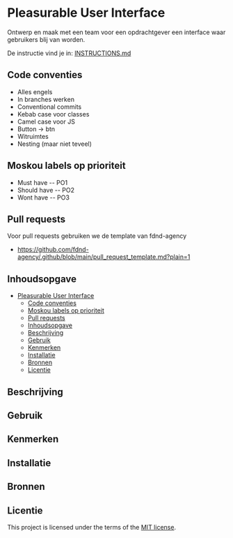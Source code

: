 # Pleasurable User Interface

Ontwerp en maak met een team voor een opdrachtgever een interface waar gebruikers blij van worden.

De instructie vind je in: [INSTRUCTIONS.md](https://github.com/fdnd-task/pleasurable-ui/blob/main/docs/INSTRUCTIONS.md)

## Code conventies

- Alles engels
- In branches werken
- Conventional commits
- Kebab case voor classes
- Camel case voor JS
- Button -> btn
- Witruimtes
- Nesting (maar niet teveel)


## Moskou labels op prioriteit

- Must have -- PO1
- Should have -- PO2
- Wont have -- PO3


## Pull requests

Voor pull requests gebruiken we de template van fdnd-agency
- https://github.com/fdnd-agency/.github/blob/main/pull_request_template.md?plain=1



## Inhoudsopgave

- [Pleasurable User Interface](#pleasurable-user-interface)
  - [Code conventies](#code-conventies)
  - [Moskou labels op prioriteit](#moskou-labels-op-prioriteit)
  - [Pull requests](#pull-requests)
  - [Inhoudsopgave](#inhoudsopgave)
  - [Beschrijving](#beschrijving)
  - [Gebruik](#gebruik)
  - [Kenmerken](#kenmerken)
  - [Installatie](#installatie)
  - [Bronnen](#bronnen)
  - [Licentie](#licentie)

## Beschrijving
<!-- Bij Beschrijving staat kort beschreven wat voor project het is en wat je hebt gemaakt -->
<!-- Voeg een mooie poster visual toe 📸 -->
<!-- Voeg een link toe naar Github Pages 🌐-->

## Gebruik
<!-- Bij Gebruik staat de user story, hoe het werkt en wat je er mee kan. -->

## Kenmerken
<!-- Bij Kenmerken staat welke technieken zijn gebruikt en hoe. Wat is de HTML structuur? Wat zijn de belangrijkste dingen in CSS? Wat is er met JS gedaan en hoe? Misschien heb je iets met NodeJS gedaan, of heb je een framwork of library gebruikt? -->

## Installatie
<!-- Bij Instalatie staat hoe een andere developer aan jouw repo kan werken -->

## Bronnen

## Licentie

This project is licensed under the terms of the [MIT license](./LICENSE).
